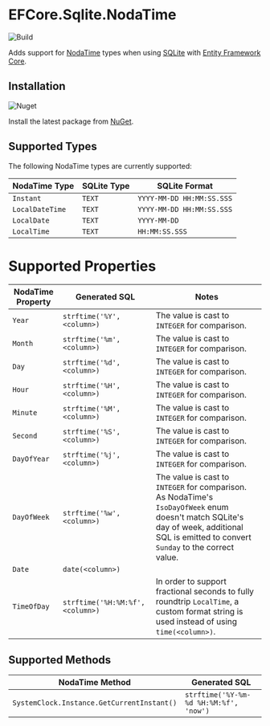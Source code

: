 # EFCore.Sqlite.NodaTime

![Build](https://github.com/khellang/EFCore.Sqlite.NodaTime/workflows/Build/badge.svg)

Adds support for [NodaTime](https://github.com/nodatime/nodatime) types when using [SQLite](https://sqlite.org/) with [Entity Framework Core](https://github.com/dotnet/efcore).

## Installation

![Nuget](https://img.shields.io/nuget/v/EFCore.Sqlite.NodaTime)

Install the latest package from [NuGet](https://www.nuget.org/package/EFCore.Sqlite.NodaTime).

## Supported Types

The following NodaTime types are currently supported:

| NodaTime Type | SQLite Type | SQLite Format |
|---------------|-------------|---------------|
| `Instant` | `TEXT` | `YYYY-MM-DD HH:MM:SS.SSS` |
| `LocalDateTime` | `TEXT` | `YYYY-MM-DD HH:MM:SS.SSS` |
| `LocalDate` | `TEXT` | `YYYY-MM-DD` |
| `LocalTime` | `TEXT` | `HH:MM:SS.SSS` |

# Supported Properties

| NodaTime Property | Generated SQL | Notes |
|-------------------|--------------|-------|
| `Year` | `strftime('%Y', <column>)` | The value is cast to `INTEGER` for comparison. |
| `Month` | `strftime('%m', <column>)` | The value is cast to `INTEGER` for comparison. |
| `Day` | `strftime('%d', <column>)` | The value is cast to `INTEGER` for comparison. |
| `Hour` | `strftime('%H', <column>)` | The value is cast to `INTEGER` for comparison. |
| `Minute` | `strftime('%M', <column>)` | The value is cast to `INTEGER` for comparison. |
| `Second` | `strftime('%S', <column>)` | The value is cast to `INTEGER` for comparison. |
| `DayOfYear` | `strftime('%j', <column>)` | The value is cast to `INTEGER` for comparison.|
| `DayOfWeek` | `strftime('%w', <column>)` | The value is cast to `INTEGER` for comparison. As NodaTime's `IsoDayOfWeek` enum doesn't match SQLite's day of week, additional SQL is emitted to convert `Sunday` to the correct value. |
| `Date` | `date(<column>)` | |
| `TimeOfDay` | `strftime('%H:%M:%f', <column>)` | In order to support fractional seconds to fully roundtrip `LocalTime`, a custom format string is used instead of using `time(<column>)`. |

## Supported Methods

| NodaTime Method | Generated SQL |
|-----------------|---------------|
| `SystemClock.Instance.GetCurrentInstant()` | `strftime('%Y-%m-%d %H:%M:%f', 'now')` |